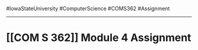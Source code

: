 #IowaStateUniversity
#ComputerScience 
#COMS362 
#Assignment


---

# [[COM S 362]] Module 4 Assignment